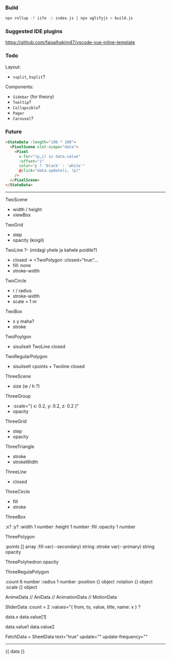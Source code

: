 ### Build

```sh
npx rollup -f iife -i index.js | npx uglifyjs > build.js
```

### Suggested IDE plugins

https://github.com/faisalhakim47/vscode-vue-inline-template

### Todo

Layout:

- `vsplit`, `hsplit`?

Components:

- `Sidebar` (for theory)
- `Tooltip`?
- `Collapsible`?
- `Pager`
- `Carousel`?

### Future

```html
<StateData :length="100 * 100">
  <PixelScene slot-scope="data">
    <Pixel
      v-for="(p,i) in data.value"
      :offset="i"
      color="p ? 'black' : 'white'"
      @click="data.update(i, !p)"
    />
  </PixelScene>
</StateData>
```

---

TwoScene
- width / height
- viewBox

TwoGrid
- step
- opacity (koigil)

TwoLine
?- (midagi yhele ja kahele poidile?)
- closed -> <TwoPolygon :closed="true"...
- fill: none
- stroke-width

TwoCircle
- r / radius
- stroke-width
- scale = 1 nr

TwoBox
- x y maha?
- stroke

TwoPoylgon
- sisuliselt TwoLine closed

TwoRegularPolygon
- sisuliselt cpoints + Twoline closed

ThreeScene
- size (w / h ?)

ThreeGroup
- :scale="{ x: 0.2, y: 0.2, z: 0.2 }"
- opacity

ThreeGrid
- step
- opacity

ThreeTriangle
- stroke
- strokeWidth

ThreeLine 
- closed

ThreeCircle
- fill
- stroke

ThreeBox

:x?
:y?
:width	1	number
:height	1	number
:fill
:opacity	1	number

ThreePolygon

:points	[]	array
:fill	var(--secondary)	string
:stroke	var(--primary)	string
opacity 

ThreePolyhedron
 opacity

ThreeRegulaPolygon

:count	6	number
:radius	1	number
:position	{}	object
:rotation	{}	object
:scale	{}	object

AnimeData // AniData // AnimationData // MotionData

SliderData
:count = 2
:values="{
  from, to, value, title, name: x
}
?

data.x
data.value[1]

data.value1
data.value2

FetchData = SheetData
text="true"
update=""
update-frequency=""

---

<StateData :length="3">
  <TwoScene slot-scope="data">
    <text>{{ data }}</text>
    <circle
      v-for="(x,i) in data.value"
      :key="i"
      :cx="i - 1"
      r="0.5"
      :fill="data.value[i]
        ? 'var(--red)'
        : 'var(--primary)'"
      @click="data.update(i, 1 - data.value[i])"
    />
  </TwoScene>
</StateData>